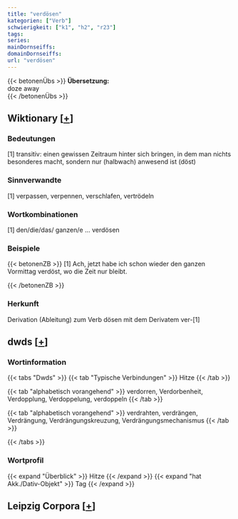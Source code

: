 ```yaml
---
title: "verdösen"
kategorien: ["Verb"]
schwierigkeit: ["k1", "h2", "r23"]
tags:
series:
mainDornseiffs:
domainDornseiffs:
url: "verdösen"
---
```


{{< betonenÜbs >}}
**Übersetzung:**  
doze away  
{{< /betonenÜbs >}}

## Wiktionary [[+](https://de.wiktionary.org/wiki/verdösen)]

### Bedeutungen
[1] transitiv: einen gewissen Zeitraum hinter sich bringen, in dem man nichts besonderes macht, sondern nur (halbwach) anwesend ist (döst)  

### Sinnverwandte
[1] verpassen, verpennen, verschlafen, vertrödeln  

### Wortkombinationen
[1] den/die/das/ ganzen/e … verdösen  

### Beispiele
{{< betonenZB >}}
[1] Ach, jetzt habe ich schon wieder den ganzen Vormittag verdöst, wo die Zeit nur bleibt.  

{{< /betonenZB >}}
### Herkunft
Derivation (Ableitung) zum Verb dösen mit dem Derivatem ver-[1]  



## dwds [[+](https://www.dwds.de/wb/verdösen)]

### Wortinformation
{{< tabs "Dwds" >}}
{{< tab "Typische Verbindungen" >}}
Hitze
{{< /tab >}}

{{< tab "alphabetisch vorangehend" >}}
verdorren, Verdorbenheit, Verdopplung, Verdoppelung, verdoppeln
{{< /tab >}}

{{< tab "alphabetisch vorangehend" >}}
verdrahten, verdrängen, Verdrängung, Verdrängungskreuzung, Verdrängungsmechanismus
{{< /tab >}}

{{< /tabs >}}

### Wortprofil
{{< expand "Überblick" >}} Hitze {{< /expand >}}
{{< expand "hat Akk./Dativ-Objekt" >}} Tag {{< /expand >}}

## Leipzig Corpora [[+](https://corpora.uni-leipzig.de/en/res?word=verdösen&corpusId=deu_newscrawl-public_2018)]

